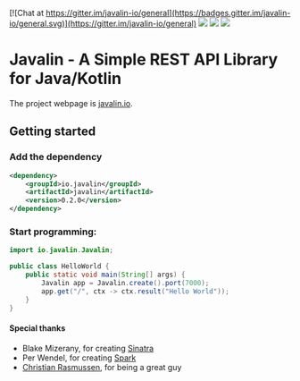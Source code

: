 [![Chat at https://gitter.im/javalin-io/general](https://badges.gitter.im/javalin-io/general.svg)](https://gitter.im/javalin-io/general)
![](https://img.shields.io/travis/tipsy/javalin.svg) 
![](https://img.shields.io/github/license/tipsy/javalin.svg)
![](https://img.shields.io/maven-central/v/io.javalin/javalin.svg)

# Javalin - A Simple REST API Library for Java/Kotlin

The project webpage is [javalin.io](https://javalin.io).

## Getting started

### Add the dependency

```xml
<dependency>
    <groupId>io.javalin</groupId>
    <artifactId>javalin</artifactId>
    <version>0.2.0</version>
</dependency>
```

### Start programming:

```java
import io.javalin.Javalin;

public class HelloWorld {
    public static void main(String[] args) {
        Javalin app = Javalin.create().port(7000);
        app.get("/", ctx -> ctx.result("Hello World"));
    }
}
```

#### Special thanks
* Blake Mizerany, for creating [Sinatra](http://www.sinatrarb.com/)
* Per Wendel, for creating [Spark](http://sparkjava.com/)
* [Christian Rasmussen](https://github.com/chrrasmussen), for being a great guy
